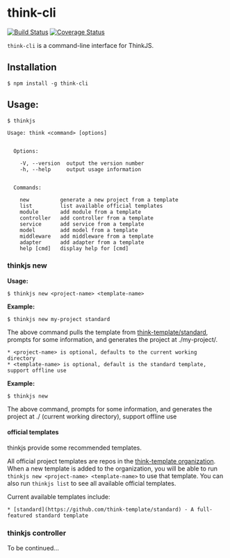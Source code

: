 # think-cli
[![Build Status](https://travis-ci.org/thinkjs/think-cli.svg?branch=master)](https://travis-ci.org/thinkjs/think-cli)
[![Coverage Status](https://coveralls.io/repos/github/thinkjs/think-cli/badge.svg)](https://coveralls.io/github/thinkjs/think-cli)

`think-cli` is a command-line interface for ThinkJS.

## Installation

```
$ npm install -g think-cli
```

## Usage:

```
$ thinkjs

Usage: think <command> [options]


  Options:

    -V, --version  output the version number
    -h, --help     output usage information


  Commands:

    new          generate a new project from a template
    list         list available official templates
    module       add module from a template
    controller   add controller from a template
    service      add service from a template
    model        add model from a template
    middleware   add middleware from a template
    adapter      add adapter from a template
    help [cmd]   display help for [cmd]
```

### thinkjs new

**Usage:**

```
$ thinkjs new <project-name> <template-name>
```

**Example:**
```
$ thinkjs new my-project standard
```

The above command pulls the template from [think-template/standard](https://github.com/think-template/standard), prompts for some information, and generates the project at ./my-project/.

    * <project-name> is optional, defaults to the current working directory
    * <template-name> is optional, default is the standard template, support offline use

**Example:**
```
$ thinkjs new
```

The above command, prompts for some information, and generates the project at ./ (current working directory), support offline use

#### official templates

thinkjs provide some recommended templates.

All official project templates are repos in the [think-template organization](https://github.com/think-template). When a new template is added to the organization, you will be able to run `thinkjs new <project-name> <template-name>` to use that template. You can also run `thinkjs list` to see all available official templates.

Current available templates include:

    * [standard](https://github.com/think-template/standard) - A full-featured standard template

### thinkjs controller

To be continued…